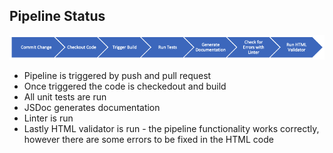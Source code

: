 ## Pipeline Status

![text](admin/cipipeline/pipeline-diagram.png)

* Pipeline is triggered by push and pull request
* Once triggered the code is checkedout and build
* All unit tests are run
* JSDoc generates documentation
* Linter is run
* Lastly HTML validator is run - the pipeline functionality works correctly, however there are some errors to be fixed in the HTML code